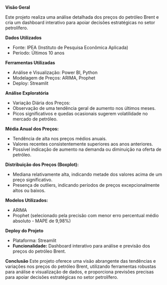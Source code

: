 **Visão Geral**

Este projeto realiza uma análise detalhada dos preços do petróleo Brent e cria um dashboard interativo para apoiar decisões estratégicas no setor petrolífero.

**Dados Utilizados**
- Fonte: IPEA (Instituto de Pesquisa Econômica Aplicada)
- Período: Últimos 10 anos

**Ferramentas Utilizadas**
- Análise e Visualização: Power BI, Python
- Modelagem de Preços: ARIMA, Prophet
- Deploy: Streamlit
  
**Análise Exploratória**
- Variação Diária dos Preços:
- Observação de uma tendência geral de aumento nos últimos meses.
- Picos significativos e quedas ocasionais sugerem volatilidade no mercado de petróleo.

**Média Anual dos Preços:**
- Tendência de alta nos preços médios anuais.
- Valores recentes consistentemente superiores aos anos anteriores.
- Possível indicação de aumento na demanda ou diminuição na oferta de petróleo.

**Distribuição dos Preços (Boxplot):**
- Mediana relativamente alta, indicando metade dos valores acima de um preço significativo.
- Presença de outliers, indicando períodos de preços excepcionalmente altos ou baixos.

**Modelos Utilizados:**
- ARIMA
- Prophet (selecionado pela precisão com menor erro percentual médio absoluto - MAPE de 9,98%)
  
**Deploy do Projeto**

- Plataforma: Streamlit
- **Funcionalidade:** Dashboard interativo para análise e previsão dos preços do petróleo Brent.

**Conclusão**
Este projeto oferece uma visão abrangente das tendências e variações nos preços do petróleo Brent, utilizando ferramentas robustas para análise e visualização de dados, e proporciona previsões precisas para apoiar decisões estratégicas no setor petrolífero.
